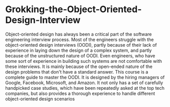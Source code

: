# Grokking-the-Object-Oriented-Design-Interview
Object-oriented design has always been a critical part of the software engineering interview process. Most of the engineers struggle with the object-oriented design interviews (OODI), partly because of their lack of experience in laying down the design of a complex system, and partly because of the unstructured nature of OODI. Even engineers, who have some sort of experience in building such systems are not comfortable with these interviews. It is mainly because of the open-ended nature of the design problems that don't have a standard answer. This course is a complete guide to master the OODI. It is designed by the hiring managers of Google, Facebook, Microsoft, and Amazon. It not only has a set of carefully handpicked case studies, which have been repeatedly asked at the top tech companies, but also provides a thorough experience to handle different object-oriented design scenarios
